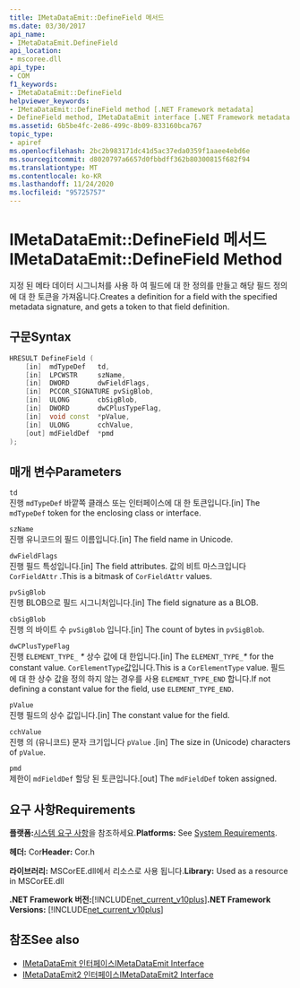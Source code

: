 ```yaml
---
title: IMetaDataEmit::DefineField 메서드
ms.date: 03/30/2017
api_name:
- IMetaDataEmit.DefineField
api_location:
- mscoree.dll
api_type:
- COM
f1_keywords:
- IMetaDataEmit::DefineField
helpviewer_keywords:
- IMetaDataEmit::DefineField method [.NET Framework metadata]
- DefineField method, IMetaDataEmit interface [.NET Framework metadata
ms.assetid: 6b5be4fc-2e86-499c-8b09-833160bca767
topic_type:
- apiref
ms.openlocfilehash: 2bc2b983171dc41d5ac37eda0359f1aaee4ebd6e
ms.sourcegitcommit: d8020797a6657d0fbbdff362b80300815f682f94
ms.translationtype: MT
ms.contentlocale: ko-KR
ms.lasthandoff: 11/24/2020
ms.locfileid: "95725757"
---
```

# <a name="imetadataemitdefinefield-method"></a><span data-ttu-id="8e9f0-102">IMetaDataEmit::DefineField 메서드</span><span class="sxs-lookup"><span data-stu-id="8e9f0-102">IMetaDataEmit::DefineField Method</span></span>

<span data-ttu-id="8e9f0-103">지정 된 메타 데이터 시그니처를 사용 하 여 필드에 대 한 정의를 만들고 해당 필드 정의에 대 한 토큰을 가져옵니다.</span><span class="sxs-lookup"><span data-stu-id="8e9f0-103">Creates a definition for a field with the specified metadata signature, and gets a token to that field definition.</span></span>  
  
## <a name="syntax"></a><span data-ttu-id="8e9f0-104">구문</span><span class="sxs-lookup"><span data-stu-id="8e9f0-104">Syntax</span></span>  
  
```cpp  
HRESULT DefineField (
    [in]  mdTypeDef   td,
    [in]  LPCWSTR     szName,
    [in]  DWORD       dwFieldFlags,
    [in]  PCCOR_SIGNATURE pvSigBlob,
    [in]  ULONG       cbSigBlob,
    [in]  DWORD       dwCPlusTypeFlag,
    [in]  void const  *pValue,
    [in]  ULONG       cchValue,
    [out] mdFieldDef  *pmd
);  
```  
  
## <a name="parameters"></a><span data-ttu-id="8e9f0-105">매개 변수</span><span class="sxs-lookup"><span data-stu-id="8e9f0-105">Parameters</span></span>  

 `td`  
 <span data-ttu-id="8e9f0-106">진행 `mdTypeDef` 바깥쪽 클래스 또는 인터페이스에 대 한 토큰입니다.</span><span class="sxs-lookup"><span data-stu-id="8e9f0-106">[in] The `mdTypeDef` token for the enclosing class or interface.</span></span>  
  
 `szName`  
 <span data-ttu-id="8e9f0-107">진행 유니코드의 필드 이름입니다.</span><span class="sxs-lookup"><span data-stu-id="8e9f0-107">[in] The field name in Unicode.</span></span>  
  
 `dwFieldFlags`  
 <span data-ttu-id="8e9f0-108">진행 필드 특성입니다.</span><span class="sxs-lookup"><span data-stu-id="8e9f0-108">[in] The field attributes.</span></span> <span data-ttu-id="8e9f0-109">값의 비트 마스크입니다 `CorFieldAttr` .</span><span class="sxs-lookup"><span data-stu-id="8e9f0-109">This is a bitmask of `CorFieldAttr` values.</span></span>  
  
 `pvSigBlob`  
 <span data-ttu-id="8e9f0-110">진행 BLOB으로 필드 시그니처입니다.</span><span class="sxs-lookup"><span data-stu-id="8e9f0-110">[in] The field signature as a BLOB.</span></span>  
  
 `cbSigBlob`  
 <span data-ttu-id="8e9f0-111">진행 의 바이트 수 `pvSigBlob` 입니다.</span><span class="sxs-lookup"><span data-stu-id="8e9f0-111">[in] The count of bytes in `pvSigBlob`.</span></span>  
  
 `dwCPlusTypeFlag`  
 <span data-ttu-id="8e9f0-112">진행 `ELEMENT_TYPE_` *\** 상수 값에 대 한입니다.</span><span class="sxs-lookup"><span data-stu-id="8e9f0-112">[in] The `ELEMENT_TYPE_`*\** for the constant value.</span></span> <span data-ttu-id="8e9f0-113">`CorElementType`값입니다.</span><span class="sxs-lookup"><span data-stu-id="8e9f0-113">This is a `CorElementType` value.</span></span> <span data-ttu-id="8e9f0-114">필드에 대 한 상수 값을 정의 하지 않는 경우를 사용 `ELEMENT_TYPE_END` 합니다.</span><span class="sxs-lookup"><span data-stu-id="8e9f0-114">If not defining a constant value for the field, use `ELEMENT_TYPE_END`.</span></span>  
  
 `pValue`  
 <span data-ttu-id="8e9f0-115">진행 필드의 상수 값입니다.</span><span class="sxs-lookup"><span data-stu-id="8e9f0-115">[in] The constant value for the field.</span></span>  
  
 `cchValue`  
 <span data-ttu-id="8e9f0-116">진행 의 (유니코드) 문자 크기입니다 `pValue` .</span><span class="sxs-lookup"><span data-stu-id="8e9f0-116">[in] The size in (Unicode) characters of `pValue`.</span></span>  
  
 `pmd`  
 <span data-ttu-id="8e9f0-117">제한이 `mdFieldDef` 할당 된 토큰입니다.</span><span class="sxs-lookup"><span data-stu-id="8e9f0-117">[out] The `mdFieldDef` token assigned.</span></span>  
  
## <a name="requirements"></a><span data-ttu-id="8e9f0-118">요구 사항</span><span class="sxs-lookup"><span data-stu-id="8e9f0-118">Requirements</span></span>  

 <span data-ttu-id="8e9f0-119">**플랫폼:**[시스템 요구 사항](../../get-started/system-requirements.md)을 참조하세요.</span><span class="sxs-lookup"><span data-stu-id="8e9f0-119">**Platforms:** See [System Requirements](../../get-started/system-requirements.md).</span></span>  
  
 <span data-ttu-id="8e9f0-120">**헤더:** Cor</span><span class="sxs-lookup"><span data-stu-id="8e9f0-120">**Header:** Cor.h</span></span>  
  
 <span data-ttu-id="8e9f0-121">**라이브러리:** MSCorEE.dll에서 리소스로 사용 됩니다.</span><span class="sxs-lookup"><span data-stu-id="8e9f0-121">**Library:** Used as a resource in MSCorEE.dll</span></span>  
  
 <span data-ttu-id="8e9f0-122">**.NET Framework 버전:**[!INCLUDE[net_current_v10plus](../../../../includes/net-current-v10plus-md.md)]</span><span class="sxs-lookup"><span data-stu-id="8e9f0-122">**.NET Framework Versions:** [!INCLUDE[net_current_v10plus](../../../../includes/net-current-v10plus-md.md)]</span></span>  
  
## <a name="see-also"></a><span data-ttu-id="8e9f0-123">참조</span><span class="sxs-lookup"><span data-stu-id="8e9f0-123">See also</span></span>

- [<span data-ttu-id="8e9f0-124">IMetaDataEmit 인터페이스</span><span class="sxs-lookup"><span data-stu-id="8e9f0-124">IMetaDataEmit Interface</span></span>](imetadataemit-interface.md)
- [<span data-ttu-id="8e9f0-125">IMetaDataEmit2 인터페이스</span><span class="sxs-lookup"><span data-stu-id="8e9f0-125">IMetaDataEmit2 Interface</span></span>](imetadataemit2-interface.md)
